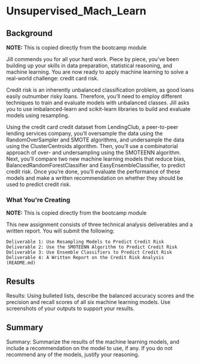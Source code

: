 # Unsupervised_Mach_Learn

## Background 
**NOTE:** This is copied directly from the bootcamp module 

Jill commends you for all your hard work. Piece by piece, you’ve been building up your skills in data preparation, statistical reasoning, and machine learning. You are now ready to apply machine learning to solve a real-world challenge: credit card risk.

Credit risk is an inherently unbalanced classification problem, as good loans easily outnumber risky loans. Therefore, you’ll need to employ different techniques to train and evaluate models with unbalanced classes. Jill asks you to use imbalanced-learn and scikit-learn libraries to build and evaluate models using resampling.

Using the credit card credit dataset from LendingClub, a peer-to-peer lending services company, you’ll oversample the data using the RandomOverSampler and SMOTE algorithms, and undersample the data using the ClusterCentroids algorithm. Then, you’ll use a combinatorial approach of over- and undersampling using the SMOTEENN algorithm. Next, you’ll compare two new machine learning models that reduce bias, BalancedRandomForestClassifier and EasyEnsembleClassifier, to predict credit risk. Once you’re done, you’ll evaluate the performance of these models and make a written recommendation on whether they should be used to predict credit risk.

### What You're Creating
**NOTE:** This is copied directly from the bootcamp module 

This new assignment consists of three technical analysis deliverables and a written report. You will submit the following:

    Deliverable 1: Use Resampling Models to Predict Credit Risk
    Deliverable 2: Use the SMOTEENN Algorithm to Predict Credit Risk
    Deliverable 3: Use Ensemble Classifiers to Predict Credit Risk
    Deliverable 4: A Written Report on the Credit Risk Analysis (README.md)


## Results

Results: Using bulleted lists, describe the balanced accuracy scores and the precision and recall scores of all six machine learning models. Use screenshots of your outputs to support your results.

## Summary
Summary: Summarize the results of the machine learning models, and include a recommendation on the model to use, if any. If you do not recommend any of the models, justify your reasoning. 